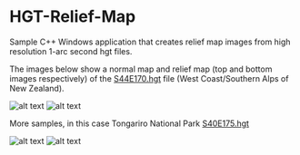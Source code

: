 # HGT-Relief-Map

Sample C++ Windows application that creates relief map images from high resolution 1-arc second hgt files. 

 

The images below show a normal map and relief map (top and bottom images respectively) of the [S44E170.hgt](https://github.com/nodecomplete/NZDEM-HGT-30/blob/master/HGT/S44E170.zip) file (West Coast/Southern Alps of New Zealand).

![alt text](https://github.com/nodecomplete/HGTToNormal/blob/master/NormalMapCUDA2.jpg)
![alt text](https://github.com/nodecomplete/HGT-To-Normal/blob/master/ReliefMap2.jpg)

More samples, in this case Tongariro National Park [S40E175.hgt](https://github.com/nodecomplete/NZDEM-HGT-30/blob/master/HGT/S40E175.zip)

![alt text](https://github.com/nodecomplete/HGTToNormal/blob/master/NormalMapCUDA.jpg)
![alt text](https://github.com/nodecomplete/HGT-To-Normal/blob/master/ReliefMap.jpg)

